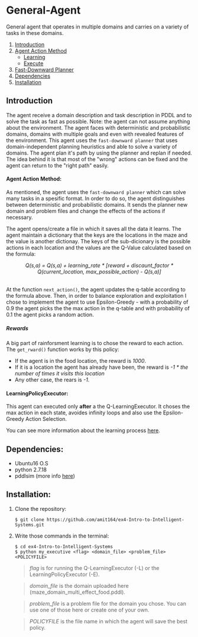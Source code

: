 # General-Agent

General agent that operates in multiple domains and carries on a variety of tasks in these domains.

1. [Introduction](#introduction)  
2. [Agent Action Method](#Agent-Action-Method)
    *  [Learning](#Learning)
    *  [Execute](#Execute)
3. [Fast-Downward Planner](#fast-downward-planner)
4. [Dependencies](#dependencies)
5. [Installation](#installation)

## Introduction
The agent receive a domain description and task description in PDDL and to solve the task as fast as possible. 
Note: the agent can not assume anything about the environment.
The agent faces with deterministic and probabilistic domains, domains with multiple goals and even with revealed features of the environment. This agent uses the `fast-downward planner` that uses domain-independent planning heuristics and able to solve a variety of domains. The agent plan it's path by using the planner and replan if needed. The idea behind it is that most of the "wrong" actions can be fixed and the agent can return to the "right path" easily.


#### Agent Action Method:
As mentioned, the agent uses the `fast-downward planner` which can solve many tasks in a spesific format. In order to do so, the agent distinguishes between deterministic and probabilistic domains. It sends the planner new domain and problem files and change the effects of the actions if necessary. 

The agent opens/create a file in which it saves all the data it learns. The agent maintain a dictionary that the keys are the locations in the maze and the value is another dictionay. The keys of the sub-dicionary is the possible actions in each location and the values are the Q-Value calculated based on the formula:

<div align="center"> <em> Q(s,a) = Q(s,a) + learning_rate * [reward + discaunt_factor * Q(current_location, max_possible_action) - Q(s,a)] </em> </div><br/>

At the function ```next_action()```, the agent updates the q-table according to the formula above. Then, in order to balance exploration and exploitation I chose to implement the agent to use Epsilon-Greedy - with a probability of 0.9 the agent picks the the max action in the q-table and with probability of 0.1 the agent picks a random action.

##### Rewards
A big part of rainforsment learning is to chose the reward to each action. The ```get_rward()``` function works by this policy:
* If the agent is in the food location, the reward is _1000_.
* If it is a location the agent has already have been, the reward is _-1 * the number of times it visits this location_
* Any other case, the rears is _-1_.

#### LearningPolicyExecutor:
This agent can executed only **after** a the Q-LearningExecutor. It choses the max action in each state, avoides infinity loops and also use the Epsilon-Greedy Action Selection. 

You can see more information about the learning process [here]().

## Dependencies:
* Ubuntu16 O.S
* python 2.7.18
* pddlsim (more info [here](https://bitbucket.org/galk-opensource/executionsimulation/src/master/))

## Installation:
1. Clone the repository:  
    ```
    $ git clone https://github.com/amit164/ex4-Intro-to-Intelligent-Systems.git
    ```
2. Write those commands in the terminal:
    ```
    $ cd ex4-Intro-to-Intelligent-Systems
    $ python my_executive <flag> <domain_file> <problem_file> <POLICYFILE>
    ```
    > _flag_ is for running the Q-LearningExecutor (-L) or the LearningPolicyExecutor (-E). 
    
    > _domain_file_ is the domain uploaded here (maze_domain_multi_effect_food.pddl).
 
    > _problem_file_ is a problem file for the domain you chose. You can use one of those here or create one of your own.
    
    > _POLICYFILE_ is the file name in which the agent will save the best policy.
   

